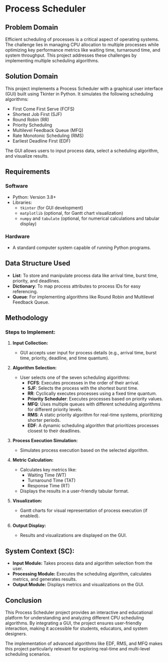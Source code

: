 # Process Scheduler

## Problem Domain
Efficient scheduling of processes is a critical aspect of operating systems. The challenge lies in managing CPU allocation to multiple processes while optimizing key performance metrics like waiting time, turnaround time, and system throughput. This project addresses these challenges by implementing multiple scheduling algorithms.

## Solution Domain
This project implements a Process Scheduler with a graphical user interface (GUI) built using Tkinter in Python. It simulates the following scheduling algorithms:

- First Come First Serve (FCFS)
- Shortest Job First (SJF)
- Round Robin (RR)
- Priority Scheduling
- Multilevel Feedback Queue (MFQ)
- Rate Monotonic Scheduling (RMS)
- Earliest Deadline First (EDF)

The GUI allows users to input process data, select a scheduling algorithm, and visualize results.

## Requirements

### Software
- Python: Version 3.8+
- Libraries:
  - `tkinter` (for GUI development)
  - `matplotlib` (optional, for Gantt chart visualization)
  - `numpy` and `tabulate` (optional, for numerical calculations and tabular display)

### Hardware
- A standard computer system capable of running Python programs.

## Data Structure Used
- **List**: To store and manipulate process data like arrival time, burst time, priority, and deadlines.
- **Dictionary**: To map process attributes to process IDs for easy referencing.
- **Queue**: For implementing algorithms like Round Robin and Multilevel Feedback Queue.

## Methodology

### Steps to Implement:

1. **Input Collection:**
   - GUI accepts user input for process details (e.g., arrival time, burst time, priority, deadline, and time quantum).

2. **Algorithm Selection:**
   - User selects one of the seven scheduling algorithms:
     - **FCFS**: Executes processes in the order of their arrival.
     - **SJF**: Selects the process with the shortest burst time.
     - **RR**: Cyclically executes processes using a fixed time quantum.
     - **Priority Scheduler**: Executes processes based on priority values.
     - **MFQ**: Uses multiple queues with different scheduling algorithms for different priority levels.
     - **RMS**: A static priority algorithm for real-time systems, prioritizing shorter periods.
     - **EDF**: A dynamic scheduling algorithm that prioritizes processes closest to their deadlines.

3. **Process Execution Simulation:**
   - Simulates process execution based on the selected algorithm.

4. **Metric Calculation:**
   - Calculates key metrics like:
     - Waiting Time (WT)
     - Turnaround Time (TAT)
     - Response Time (RT)
   - Displays the results in a user-friendly tabular format.

5. **Visualization:**
   - Gantt charts for visual representation of process execution (if enabled).

6. **Output Display:**
   - Results and visualizations are displayed on the GUI.

## System Context (SC):

- **Input Module:** Takes process data and algorithm selection from the user.
- **Processing Module:** Executes the scheduling algorithm, calculates metrics, and generates results.
- **Output Module:** Displays metrics and visualizations on the GUI.

## Conclusion
This Process Scheduler project provides an interactive and educational platform for understanding and analyzing different CPU scheduling algorithms. By integrating a GUI, the project ensures user-friendly interaction, making it accessible for students, educators, and system designers.

The implementation of advanced algorithms like EDF, RMS, and MFQ makes this project particularly relevant for exploring real-time and multi-level scheduling scenarios.
